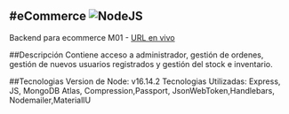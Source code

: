 #eCommerce  ![NodeJS](https://img.shields.io/badge/node.js-6DA55F?style=for-the-badge&logo=node.js&logoColor=white)
 ------
 
Backend para ecommerce M01 -  <a href="https://backend-ecommerce-sitem01.herokuapp.com/">URL en vivo</a>

##Descripción
Contiene acceso a administrador, gestión de ordenes, gestión de nuevos usuarios registrados y gestión del stock e inventario.

##Tecnologias
Version de Node: v16.14.2
Tecnologias Utilizadas: Express, JS, MongoDB Atlas, Compression,Passport, JsonWebToken,Handlebars, Nodemailer,MaterialIU
 

